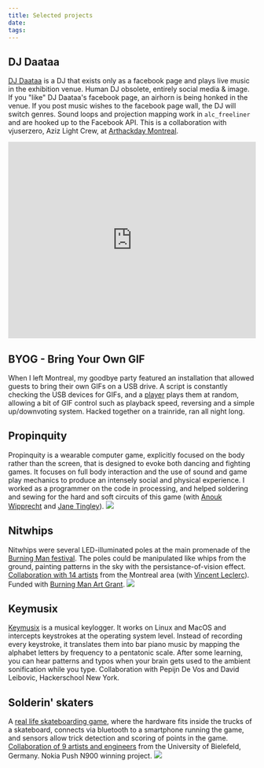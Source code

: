 ```yaml
---
title: Selected projects
date: 
tags: 
---
```


## DJ Daataa

[DJ Daataa](https://www.instagram.com/p/BLFfBdmAy41/) is a DJ that exists only as a facebook page and plays live music in the exhibition venue. Human DJ obsolete, entirely social media & image. If you "like" DJ Daataa's facebook page, an airhorn is being honked in the venue. If you post music wishes to the facebook page wall, the DJ will switch genres. Sound loops and projection mapping work in `alc_freeliner` and are hooked up to the Facebook API. This is a collaboration with vjuserzero, Aziz Light Crew, at [Arthackday Montreal](http://www.arthackday.net/events/per-capita).
<iframe src="https://www.instagram.com/p/BLFfBdmAy41/embed" width=100% height=400 frameborder="0" scrolling="no" allowtransparency="true"></iframe>

## BYOG - Bring Your Own GIF

When I left Montreal, my goodbye party featured an installation that allowed guests to bring their own GIFs on a USB drive. A script is constantly checking the USB devices for GIFs, and a [player](https://github.com/linse/byog) plays them at random, allowing a bit of GIF control such as playback speed, reversing and a simple up/downvoting system. Hacked together on a trainride, ran all night long.

## Propinquity

Propinquity is a wearable computer game, explicitly focused on the body rather than the screen, that is designed to evoke both dancing and fighting games. It focuses on full body interaction and the use of sound and game play mechanics to produce an intensely social and physical experience. I worked as a programmer on the code in processing, and helped soldering and sewing for the hard and soft circuits of this game (with [Anouk Wipprecht](http://www.anoukwipprecht.nl/) and [Jane Tingley](http://janetingley.com/)).
![](http://tag.hexagram.ca/wp-content/uploads/2012/07/DSC04585.jpg)

## Nitwhips

Nitwhips were several LED-illuminated poles at the main promenade of the [Burning Man festival](https://burningman.org/). The poles could be manipulated like whips from the ground, painting patterns in the sky with the persistance-of-vision effect. [Collaboration with 14 artists](https://www.flickr.com/photos/linse/albums/72157627663514649) from the Montreal area (with [Vincent Leclerc](http://uttermatter.com/)). Funded with [Burning Man Art Grant](http://vincentleclerc.com/aurora/aurora-images.pdf).
![](https://c1.staticflickr.com/7/6153/6198143143_bbd6608976_b.jpg)

## Keymusix

[Keymusix](https://github.com/dasl-/keymusix) is a musical keylogger. It works on Linux and MacOS and intercepts keystrokes at the operating system level. Instead of recording every keystroke, it translates them into bar piano music by mapping the alphabet letters by frequency to a pentatonic scale. After some learning, you can hear patterns and typos when your brain gets used to the ambient sonification while you type. Collaboration with Pepijn De Vos and David Leibovic, Hackerschool New York.

## Solderin' skaters

A [real life skateboarding game](https://www.youtube.com/watch?v=SFTRoslKSOE), where the hardware fits inside the trucks of a skateboard, connects via bluetooth to a smartphone running the game, and sensors allow trick detection and scoring of points in the game. [Collaboration of 9 artists and engineers](https://www.flickr.com/photos/solderinskater) from the University of Bielefeld, Germany. Nokia Push N900 winning project.
![](https://c1.staticflickr.com/3/2693/4322954390_f194bd63cf_z.jpg?zz&#x3D;1)
<br>
<br>
<br>
